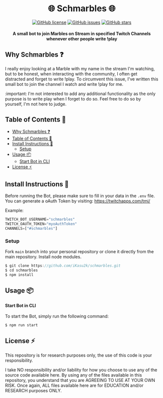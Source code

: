 <center>
<p align="center">
<h1>🌐 Schmarbles 🌐</h1>
<a href="https://github.com/iKasu2k/schmarbles"><img alt="GitHub license" src="https://img.shields.io/github/license/iKasu2k/schmarbles"></a> <a href="https://github.com/iKasu2k/schmarbles/issues"><img alt="GitHub issues" src="https://img.shields.io/github/issues/iKasu2k/schmarbles"></a> <a href="https://github.com/iKasu2k/schmarbles/stargazers"><img alt="GitHub stars" src="https://img.shields.io/github/stars/iKasu2k/schmarbles"></a></p>
</center>

<center>
    <h4>A small bot to join Marbles on Stream in specified Twitch Channels whenever other people write !play</h4>
</center>

## Why Schmarbles :question:
I really enjoy looking at a Marble with my name in the stream I'm watching, but to be honest, when interacting
with the community, I often get distracted and forget to write !play. To circumvent this issue, I've written
this small bot to join the channel I watch and write !play for me. 

:important: I'm not interested to add any additional functionality as the only purpose is to write 
play when I forget to do so. Feel free to do so by yourself, I'm not here to judge.

## Table of Contents :book:
- [Why Schmarbles :question:](#why-schmarbles-question)
- [Table of Contents :book:](#table-of-contents-book)
- [Install Instructions :wrench:](#install-instructions-wrench)
  - [Setup](#setup)
- [Usage :package:](#usage-package)
    - [Start Bot in CLI](#start-bot-in-cli)
- [License :zap:](#license-zap)

## Install Instructions :wrench:
Before running the Bot, please make sure to fill in your data in the `.env` file.
You can generate a oAuth Token by visiting: https://twitchapps.com/tmi/

Example:
```javascript
TWITCH_BOT_USERNAME="schmarbles"
TWITCH_OAUTH_TOKEN="myoAuthToken"
CHANNELS=["#schmarbles"]
```

### Setup
Fork `main` branch into your personal repository or clone it directly from the main repository. Install node modules.

```javascript
$ git clone https://github.com/iKasu2k/schmarbles.git
$ cd schmarbles
$ npm install
```

## Usage :package:

#### Start Bot in CLI
To start the Bot, simply run the following command:
```sh
$ npm run start
```

## License :zap:
This repository is for research purposes only, the use of this code is your responsibility.

I take NO responsibility and/or liability for how you choose to use any of the source code available here. By using any of the files available in this repository, you understand that you are AGREEING TO USE AT YOUR OWN RISK. Once again, ALL files available here are for EDUCATION and/or RESEARCH purposes ONLY.
